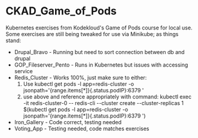# CKAD_Game_of_Pods
Kubernetes exercises from Kodekloud's Game of Pods course for local use.
Some exercises are still being tweaked for use via Minikube; as things stand:
- Drupal_Bravo - Running but need to sort connection between db and drupal
- GOP_Fileserver_Pento - Runs in Kubernetes but issues with accessing service
- Redis_Cluster - Works 100%, just make sure to either:
    1) Use kubectl get pods -l app=redis-cluster -o jsonpath='{range.items[*]}{.status.podIP}:6379 '
    2) use above and reference appropriately with command: kubectl exec -it redis-cluster-0 -- redis-cli --cluster create --cluster-replicas 1 $(kubectl get pods -l app=redis-cluster -o jsonpath='{range.items[*]}{.status.podIP}:6379 ')   
- Iron_Gallery - Code correct, testing needed
- Voting_App - Testing needed, code matches exercises
